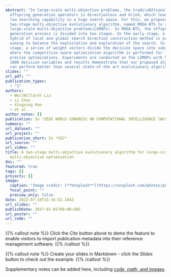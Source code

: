 ```yaml
---
abstract: "In large-scale multi-objective problems, the tradi\x02tional
  offspring generation operators is directionless and blind, which leads to the
  low searching capability in a huge search space. For this, we propose a
  two-stage multi-objective evolutionary algorithm, named MOEA-BTS to solve
  large-scale multi-objective problems(LSMOPs). In MOEA-BTS, the offspring
  generation process is divided into two stages. In the early stage, a new
  hybrid of local and global search direction construction method is proposed,
  aiming to balance the exploitation and exploration of the search. In the late
  stage, a series of weight vectors divide the decision space into subspaces,
  where the competitive swarm optimization algorithm is performed for further
  precise optimizations. Experiments are conducted on the LSMOPs with 500 and
  1000 decision variables and results demonstrate that our proposed algorithm
  can perform better than several state-of-the art evolutionary algorithms."
slides: ""
url_pdf: ""
publication_types:
  - "1"
authors:
  - Wei(Willard) Liu
  - Li Chen
  - Xingxing Hao
  - et al.
author_notes: []
publication: In *IEEE WORLD CONGRESS ON COMPUTATIONAL INTELLIGENCE (WCCI)*
summary: ""
url_dataset: ""
url_project: ""
publication_short: In *CEC*
url_source: ""
url_video: ""
title: A two-stage multi-objective evolutionary algorithm for large-scale
  multi-objective optimization
doi: ""
featured: true
tags: []
projects: []
image:
  caption: "Image credit: [**Unsplash**](https://unsplash.com/photos/pLCdAaMFLTE)"
  focal_point: ""
  preview_only: false
date: 2022-07-16T15:34:52.144Z
url_slides: ""
publishDate: 2017-01-01T00:00:00Z
url_poster: ""
url_code: ""
---
```


{{% callout note %}}
Click the _Cite_ button above to demo the feature to enable visitors to import publication metadata into their reference management software.
{{% /callout %}}

{{% callout note %}}
Create your slides in Markdown - click the _Slides_ button to check out the example.
{{% /callout %}}

Supplementary notes can be added here, including [code, math, and images](https://wowchemy.com/docs/writing-markdown-latex/).
